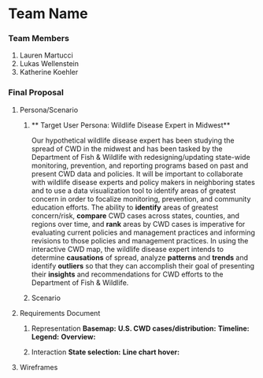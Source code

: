 # Team Name

### Team Members
1. Lauren Martucci
2. Lukas Wellenstein
3. Katherine Koehler

### Final Proposal
1. Persona/Scenario
    1. ** Target User Persona: Wildlife Disease Expert in Midwest**

        Our hypothetical wildlife disease expert has been studying the spread of CWD in the midwest and has been tasked by the Department of Fish & Wildlife with redesigning/updating state-wide monitoring, prevention, and reporting programs based on past and present CWD data and policies. It will be important to collaborate with wildlife disease experts and policy makers in neighboring states and to use a data visualization tool to identify areas of greatest concern in order to focalize monitoring, prevention, and community education efforts. The ability to **identify** areas of greatest concern/risk, **compare** CWD cases across states, counties, and regions over time, and **rank** areas by CWD cases is imperative for evaluating current policies and management practices and informing revisions to those policies and management practices. In using the interactive CWD map, the wildlife disease expert intends to determine **causations** of spread, analyze **patterns** and **trends** and identify **outliers** so that they can accomplish their goal of presenting their **insights** and recommendations for CWD efforts to the Department of Fish & Wildlife.
    2. Scenario
2. Requirements Document
    
    1. Representation
        **Basemap:** 
        **U.S. CWD cases/distribution:**
        **Timeline:**
        **Legend:**
        **Overview:**
    
    2. Interaction
        **State selection:**
        **Line chart hover:**

3. Wireframes






